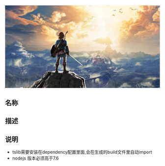 ![my love](./logo.png)

## 名称

## 描述  

## 说明

- tslib需要安装在dependency配置里面,会在生成的build文件里自动import
- nodejs 版本必须高于7.6

 